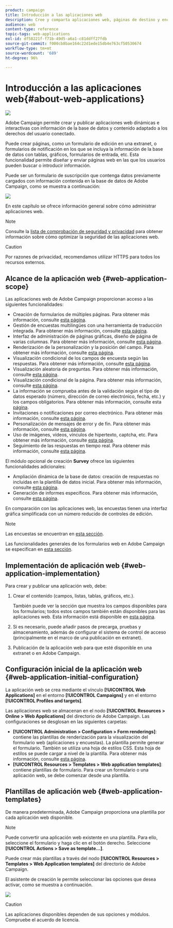 ```yaml
---
product: campaign
title: Introducción a las aplicaciones web
description: Cree y comparta aplicaciones web, páginas de destino y encuestas dinámicas
audience: web
content-type: reference
topic-tags: web-applications
exl-id: df58221f-f71b-49d5-a6a1-c81ddff27fdb
source-git-commit: f000cb8bae164c22d1ede15db4e763cf50530674
workflow-type: tm+mt
source-wordcount: '689'
ht-degree: 96%

---
```


# Introducción a las aplicaciones web{#about-web-applications}

![](../../assets/common.svg)

Adobe Campaign permite crear y publicar aplicaciones web dinámicas e interactivas con información de la base de datos y contenido adaptado a los derechos del usuario conectado.

Puede crear páginas, como un formulario de edición en una extranet, o formularios de notificación en los que se incluya la información de la base de datos con tablas, gráficos, formularios de entrada, etc. Esta funcionalidad permite diseñar y enviar páginas web en las que los usuarios pueden buscar o introducir información.

Puede ser un formulario de suscripción que contenga datos previamente cargados con información contenida en la base de datos de Adobe Campaign, como se muestra a continuación:

![](assets/webapp_form_sample.png)

En este capítulo se ofrece información general sobre cómo administrar aplicaciones web.

>[!NOTE]
>
>Consulte la [lista de comprobación de seguridad y privacidad](https://helpx.adobe.com/es/campaign/kb/acc-security.html) para obtener información sobre cómo optimizar la seguridad de las aplicaciones web.

>[!CAUTION]
>
>Por razones de privacidad, recomendamos utilizar HTTPS para todos los recursos externos.

## Alcance de la aplicación web {#web-application-scope}

Las aplicaciones web de Adobe Campaign proporcionan acceso a las siguientes funcionalidades:

* Creación de formularios de múltiples páginas. Para obtener más información, consulte [esta página](about-web-forms.md).
* Gestión de encuestas multilingües con una herramienta de traducción integrada. Para obtener más información, consulte [esta página](translating-a-web-application.md).
* Interfaz de administración de páginas gráficas, diseño de página de varias columnas. Para obtener más información, consulte [esta página](designing-a-web-application.md).
* Renderización de la personalización y la posición del campo. Para obtener más información, consulte [esta página](editing-content.md#adding-personalization-content).
* Visualización condicional de los campos de encuesta según las respuestas. Para obtener más información, consulte [esta página](form-rendering.md#defining-fields-conditional-display).
* Visualización aleatoria de preguntas. Para obtener más información, consulte [esta página](../../surveys/using/building-a-survey.md#adding-questions).
* Visualización condicional de la página. Para obtener más información, consulte [esta página](defining-web-forms-page-sequencing.md#conditional-page-display).
* La información se comprueba antes de la validación según el tipo de datos esperado (número, dirección de correo electrónico, fecha, etc.) y los campos obligatorios. Para obtener más información, consulte esta [página](form-rendering.md#defining-control-settings).
* Invitaciones o notificaciones por correo electrónico. Para obtener más información, consulte [esta página](publishing-a-web-form.md#delivering-a-form-via-email).
* Personalización de mensajes de error y de fin. Para obtener más información, consulte [esta página](defining-web-forms-properties.md#setting-up-an-error-page).
* Uso de imágenes, vídeos, vínculos de hipertexto, captcha, etc. Para obtener más información, consulte [esta página](editing-content.md).
* Seguimiento de las respuestas en tiempo real. Para obtener más información, consulte [esta página](../../surveys/using/publish--track-and-use-collected-data.md#response-tracking).

El módulo opcional de creación **Survey** ofrece las siguientes funcionalidades adicionales:

* Ampliación dinámica de la base de datos: creación de respuestas no incluidas en la plantilla de datos inicial. Para obtener más información, consulte [esta página](../../surveys/using/managing-answers.md#storing-collected-answers).
* Generación de informes específicos. Para obtener más información, consulte [esta página](../../surveys/using/publish--track-and-use-collected-data.md#reports-on-surveys).

En comparación con las aplicaciones web, las encuestas tienen una interfaz gráfica simplificada con un número reducido de controles de edición.

>[!NOTE]
>
>Las encuestas se encuentran en [esta sección](../../surveys/using/about-surveys.md).
>
>Las funcionalidades generales de los formularios web en Adobe Campaign se especifican en [esta sección](about-web-forms.md).

## Implementación de aplicación web {#web-application-implementation}

Para crear y publicar una aplicación web, debe:

1. Crear el contenido (campos, listas, tablas, gráficos, etc.).

   También puede ver la sección que muestra los campos disponibles para los formularios; todos estos campos también están disponibles para las aplicaciones web. Esta información está disponible en [esta página](adding-fields-to-a-web-form.md).

1. Si es necesario, puede añadir pasos de precarga, pruebas y almacenamiento, además de configurar el sistema de control de acceso (principalmente en el marco de una publicación en extranet).
1. Publicación de la aplicación web para que esté disponible en una extranet o en Adobe Campaign.

## Configuración inicial de la aplicación web {#web-application-initial-configuration}

La aplicación web se crea mediante el vínculo **[!UICONTROL Web Applications]** en el entorno **[!UICONTROL Campaigns]** y en el entorno **[!UICONTROL Profiles and targets]**.

Las aplicaciones web se almacenan en el nodo **[!UICONTROL Resources > Online > Web Applications]** del directorio de Adobe Campaign. Las configuraciones se desglosan en las siguientes carpetas:

* **[!UICONTROL Administration > Configuration > Form renderings]**: contiene las plantillas de renderización para la visualización del formulario web (aplicaciones y encuestas). La plantilla permite generar el formulario. También se utiliza una hoja de estilos CSS. Esta hoja de estilos se puede cargar a nivel de la plantilla. Para obtener más información, consulte [esta página](form-rendering.md#selecting-the-form-rendering-template).
* **[!UICONTROL Resources > Templates > Web application templates]**: contiene plantillas de formulario. Para crear un formulario o una aplicación web, se debe comenzar desde una plantilla.

## Plantillas de aplicación web {#web-application-templates}

De manera predeterminada, Adobe Campaign proporciona una plantilla por cada aplicación web disponible.

>[!NOTE]
>
>Puede convertir una aplicación web existente en una plantilla. Para ello, seleccione el formulario y haga clic en el botón derecho. Seleccione **[!UICONTROL Actions > Save as template...]**.

Puede crear más plantillas a través del nodo **[!UICONTROL Resources > Templates > Web Application templates]** del directorio de Adobe Campaign.

El asistente de creación le permite seleccionar las opciones que desea activar, como se muestra a continuación.

![](assets/webapp_create_template.png)

>[!CAUTION]
>
>Las aplicaciones disponibles dependen de sus opciones y módulos. Compruebe el acuerdo de licencia.
